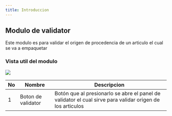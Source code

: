 ```yaml
---
title: Introduccion
---
```


## Modulo de validator

Este modulo es para validar el origen de procedencia de un articulo el cual se va a empaquetar

### Vista util del modulo
![](/img/upload/Screenshot-2025-06-03-122324.png)

|No|Nombre|Descripcion|
|--|------|-----------|
|1 |Boton de validator|Botón que al presionarlo se abre el panel de validator el cual sirve para validar origen de los articulos|